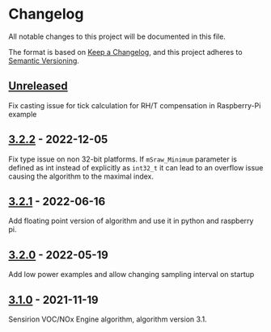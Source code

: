 # Changelog
All notable changes to this project will be documented in this file.

The format is based on [Keep a Changelog](https://keepachangelog.com/en/1.0.0/),
and this project adheres to [Semantic Versioning](https://semver.org/spec/v2.0.0.html).


## [Unreleased]
Fix casting issue for tick calculation for RH/T compensation in Raspberry-Pi example

## [3.2.2] - 2022-12-05

Fix type issue on non 32-bit platforms. If `mSraw_Minimum` parameter is
defined as int instead of explicitly as `int32_t` it can lead to an
overflow issue causing the algorithm to the maximal index.

## [3.2.1] - 2022-06-16

Add floating point version of algorithm and use it in python and
raspberry pi.

## [3.2.0] - 2022-05-19

Add low power examples and allow changing sampling interval on startup


## [3.1.0] - 2021-11-19

Sensirion VOC/NOx Engine algorithm, algorithm version 3.1.

[Unreleased]: https://github.com/Sensirion/gas-index-algorithm/compare/3.2.2..master
[3.2.2]: https://github.com/Sensirion/gas-index-algorithm/compare/3.2.1..3.2.2
[3.2.1]: https://github.com/Sensirion/gas-index-algorithm/compare/3.2.0..3.2.1
[3.2.0]: https://github.com/Sensirion/gas-index-algorithm/compare/3.1.0..3.2.0
[3.1.0]: https://github.com/Sensirion/gas-index-algorithm/releases/tag/3.1.0


